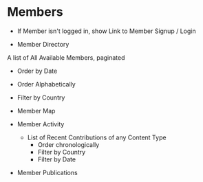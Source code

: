 # Members


- If Member isn't logged in, show Link to Member Signup / Login

- Member Directory

A list of All Available Members, paginated
   - Order by Date
   - Order Alphabetically
   - Filter by Country

- Member Map
- Member Activity
   - List of Recent Contributions of any Content Type
      - Order chronologically
      - Filter by Country
      - Filter by Date

- Member Publications
